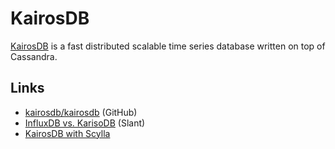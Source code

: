 # KairosDB

[KairosDB](https://kairosdb.github.io/) is a fast distributed scalable time series database written on top of Cassandra.

## Links

- [kairosdb/kairosdb](https://github.com/kairosdb/kairosdb) (GitHub)
- [InfluxDB vs. KarisoDB](https://www.slant.co/versus/6000/6001/~influxdb_vs_kairosdb) (Slant)
- [KairosDB with Scylla](https://www.scylladb.com/2018/03/20/kairosdb-scylla-performance-scalability/)
